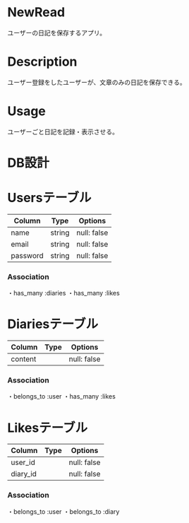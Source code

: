 

# NewRead
ユーザーの日記を保存するアプリ。

# Description
ユーザー登録をしたユーザーが、文章のみの日記を保存できる。

# Usage
ユーザーごと日記を記録・表示させる。

# DB設計

# Usersテーブル
|Column|Type|Options|
|------|----|-------|
|name|string|null: false|
|email|string|null: false|
|password|string|null: false|
### Association

・has_many :diaries
・has_many :likes

# Diariesテーブル
|Column|Type|Options|
|------|----|-------|
|content||null: false|
### Association

・belongs_to :user
・has_many :likes

# Likesテーブル
|Column|Type|Options|
|------|----|-------|
|user_id||null: false|
|diary_id||null: false|

### Association
・belongs_to :user
・belongs_to :diary
